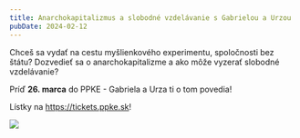 ```yaml
---
title: Anarchokapitalizmus a slobodné vzdelávanie s Gabrielou a Urzou
pubDate: 2024-02-12
---
```


Chceš sa vydať na cestu myšlienkového experimentu, spoločnosti bez štátu? Dozvedieť sa o anarchokapitalizme a ako môže vyzerať slobodné vzdelávanie?

Príď **26. marca** do PPKE - Gabriela a Urza ti o tom povedia!

Lístky na https://tickets.ppke.sk!

![](/assets/311273873_122969937216520_7618544932802119695_n-1-1-.jpg)
